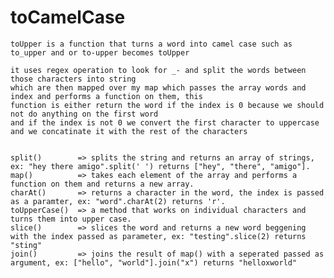 # toCamelCase

    toUpper is a function that turns a word into camel case such as to_upper and or to-upper becomes toUpper

    it uses regex operation to look for _- and split the words between those characters into string
    which are then mapped over my map which passes the array words and index and performs a function on them, this 
    function is either return the word if the index is 0 because we should not do anything on the first word
    and if the index is not 0 we convert the first character to uppercase and we concatinate it with the rest of the characters


    split()        => splits the string and returns an array of strings, ex: "hey there amigo".split(' ') returns ["hey", "there", "amigo"].
    map()          => takes each element of the array and performs a function on them and returns a new array.
    charAt()       => returns a character in the word, the index is passed as a paramter, ex: "word".charAt(2) returns 'r'.
    toUpperCase()  => a method that works on individual characters and turns them into upper case.
    slice()        => slices the word and returns a new word beggening with the index passed as parameter, ex: "testing".slice(2) returns "sting"
    join()         => joins the result of map() with a seperated passed as argument, ex: ["hello", "world"].join("x") returns "helloxworld"